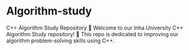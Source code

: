 # Algorithm-study
C++ Algorithm Study Repository 🌟  Welcome to our Inha University C++ Algorithm Study repository! 🚀 This repo is dedicated to improving our algorithm problem-solving skills using C++.
